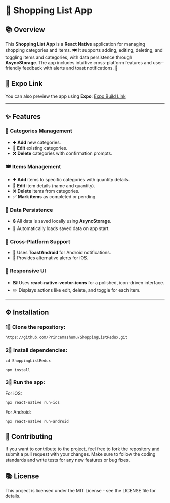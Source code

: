 # 🛒 Shopping List App

## 📚 Overview
This **Shopping List App** is a **React Native** application for managing shopping categories and items. 🍽️ It supports adding, editing, deleting, and toggling items and categories, with data persistence through **AsyncStorage**. The app includes intuitive cross-platform features and user-friendly feedback with alerts and toast notifications. 📲


## 🔗 Expo Link
You can also preview the app using **Expo**:
[Expo Build Link](https://expo.dev/accounts/mernprince/projects/app-name/builds/b36cba00-338d-4d2d-915d-d7b6beb11a99)

---


## ✨ Features

### 🛂 Categories Management
- ➕ **Add** new categories.  
- 📝 **Edit** existing categories.  
- ❌ **Delete** categories with confirmation prompts.  

### 🍽️ Items Management
- ➕ **Add** items to specific categories with quantity details.  
- 📝 **Edit** item details (name and quantity).  
- ❌ **Delete** items from categories.  
- ✅ **Mark items** as completed or pending.  

### 💾 Data Persistence
- 🔒 All data is saved locally using **AsyncStorage**.  
- 🔄 Automatically loads saved data on app start.  

### 🔗 Cross-Platform Support
- 🎉 Uses **ToastAndroid** for Android notifications.  
- 📢 Provides alternative alerts for iOS.  

### 🎨 Responsive UI
- 🖼️ Uses **react-native-vector-icons** for a polished, icon-driven interface.  
- ✏️ Displays actions like edit, delete, and toggle for each item.  

---

## ⚙️ Installation

### 1⃣ Clone the repository:
```bash
https://github.com/Princemashumu/ShoppingListRedux.git
```

### 2⃣ Install dependencies:
```
cd ShoppingListRedux
```
```
npm install
```

### 3⃣ Run the app:
For iOS:
```
npx react-native run-ios
```
For Android:
```
npx react-native run-android
```

## 📝 Contributing
If you want to contribute to the project, feel free to fork the repository and submit a pull request with your changes. Make sure to follow the coding standards and write tests for any new features or bug fixes.

## 📚 License
This project is licensed under the MIT License - see the LICENSE file for details.

